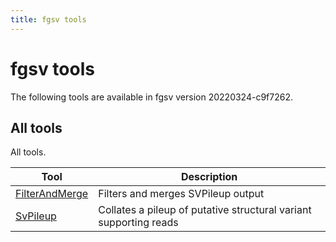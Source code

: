 ```yaml
---
title: fgsv tools
---
```


# fgsv tools

The following tools are available in fgsv version 20220324-c9f7262.
## All tools

All tools.

|Tool|Description|
|----|-----------|
|[FilterAndMerge](FilterAndMerge.md)|Filters and merges SVPileup output|
|[SvPileup](SvPileup.md)|Collates a pileup of putative structural variant supporting reads|


